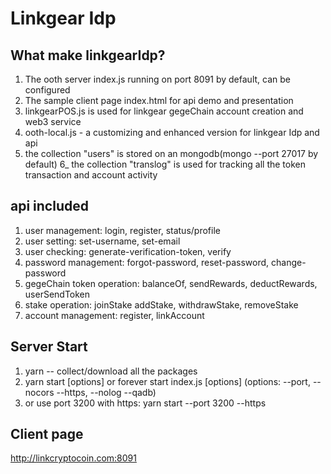 # Linkgear Idp
## What make linkgearIdp?
1) The ooth server index.js running on port 8091 by default,  can be configured 
2) The sample client page index.html for api demo and presentation
3) linkgearPOS.js is used for linkgear gegeChain account creation and web3 service
4) ooth-local.js - a customizing and enhanced version for linkgear Idp and api
5) the collection "users" is stored on an mongodb(mongo --port 27017 by default)
6_ the collection "translog" is used for tracking all the token transaction and account activity

## api included
1) user management: login, register, status/profile 
2) user setting: set-username, set-email  
3) user checking: generate-verification-token, verify
4) password management: forgot-password, reset-password, change-password
5) gegeChain token operation: balanceOf, sendRewards, deductRewards, userSendToken
6) stake operation: joinStake addStake, withdrawStake, removeStake
7) account management: register, linkAccount

## Server Start
1) yarn -- collect/download all the packages
2) yarn start [options] or forever start index.js [options] (options: --port, --nocors --https, --nolog --qadb)
3) or use port 3200 with https: yarn start --port 3200 --https

## Client page
http://linkcryptocoin.com:8091
